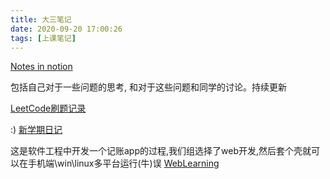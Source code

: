 ```yaml
---
title: 大三笔记
date: 2020-09-20 17:00:26
tags: [上课笔记]
---
```


[Notes in notion](https://www.notion.so/lincyawer/37c060a2fc034f2aabb5b34a409f8644?v=f69dd1ee637c4971bd425a3a4cd24eff)

包括自己对于一些问题的思考, 和对于这些问题和同学的讨论。持续更新

[LeetCode刷题记录](https://www.notion.so/lincyawer/93a8fb2e4b84468f9a5f300929cd33e0?v=17554a5dd11748a4a6cd737368fdcd21)

<!--more-->



:) [新学期日记](https://www.notion.so/lincyawer/8db7631e319941c2ad7de341802e250c?v=aca57a82e60043d983b937e27d75c912)


这是软件工程中开发一个记账app的过程,我们组选择了web开发,然后套个壳就可以在手机端\win\linux多平台运行(牛)误  [WebLearning](https://lincyaw.github.io/WebLearning/)